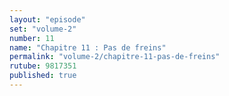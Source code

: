 ```yaml
---
layout: "episode"
set: "volume-2"
number: 11
name: "Chapitre 11 : Pas de freins"
permalink: "volume-2/chapitre-11-pas-de-freins"
rutube: 9817351
published: true
---
```

